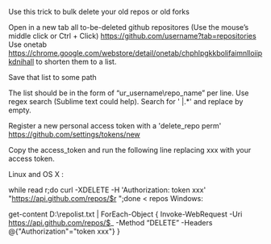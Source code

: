 Use this trick to bulk delete your old repos or old forks

Open in a new tab all to-be-deleted github repositores (Use the mouse’s middle click or Ctrl + Click) https://github.com/username?tab=repositories
Use onetab https://chrome.google.com/webstore/detail/onetab/chphlpgkkbolifaimnlloiipkdnihall to shorten them to a list.

Save that list to some path

The list should be in the form of “ur_username\repo_name” per line. Use regex search (Sublime text could help). Search for ' |.*' and replace by empty.

Register a new personal access token with a 'delete_repo perm' https://github.com/settings/tokens/new

Copy the access_token and run the following line replacing xxx with your access token.

Linux and OS X :

while read r;do curl -XDELETE -H 'Authorization: token xxx' "https://api.github.com/repos/$r ";done < repos
Windows:

get-content D:\repolist.txt | ForEach-Object { Invoke-WebRequest -Uri https://api.github.com/repos/$_ -Method “DELETE” -Headers @{"Authorization"="token xxx"} }